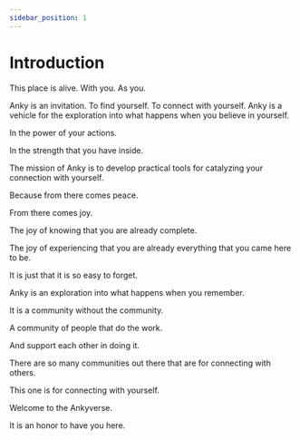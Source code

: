 ```yaml
---
sidebar_position: 1
---
```


# Introduction

This place is alive. With you. As you.

Anky is an invitation. To find yourself. To connect with yourself. Anky is a vehicle for the exploration into what happens when you believe in yourself.

In the power of your actions.

In the strength that you have inside.

The mission of Anky is to develop practical tools for catalyzing your connection with yourself.

Because from there comes peace.

From there comes joy.

The joy of knowing that you are already complete.

The joy of experiencing that you are already everything that you came here to be.

It is just that it is so easy to forget.

Anky is an exploration into what happens when you remember.

It is a community without the community.

A community of people that do the work.

And support each other in doing it.

There are so many communities out there that are for connecting with others.

This one is for connecting with yourself.

Welcome to the Ankyverse.

It is an honor to have you here.
